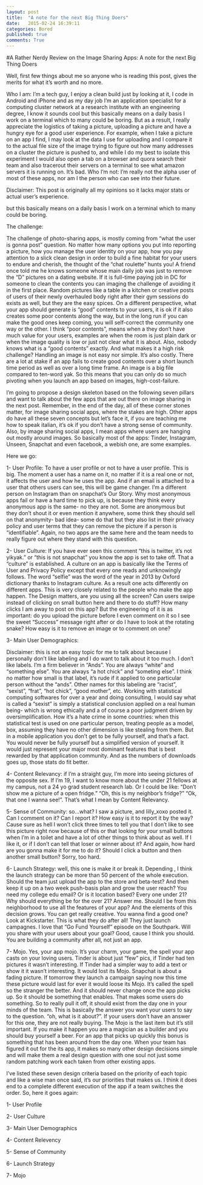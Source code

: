 ```yaml
---
layout: post
title:  "A note for the next Big Thing Doers"
date:   2015-02-24 16:39:11
categories: Bored
published: true
comments: True
---
```


#A Rather Nerdy Review on the Image Sharing Apps: A note for the next Big Thing Doers

Well, first few things about me so anyone who is reading this post, gives the merits for what it’s worth and no more.

Who I am: I’m a tech guy, I enjoy a clean build just by looking at it, I code in Android and iPhone and as my day job I’m an application specialist for a computing cluster network at a research institute with an engineering degree, I know it sounds cool but this basically means on a daily basis I work on a terminal which to many could be boring. But as a result, I really appreciate the logistics of taking a picture, uploading a picture and have a hungry eye for a good user experience. For example, when I take a picture on an app I find, I may look at the data I use for uploading and I compare it to the actual file size of the image trying to figure out how many addresses on a cluster the picture is pushed to, and while I do my best to isolate this experiment I would also open a tab on a browser and quora search their team and also tracerout their servers on a terminal to see what amazon servers it is running on. It’s bad. Who I’m not: I’m really not the alpha user of most of these apps, nor am I the person who can see into their future.

Disclaimer: This post is originally all my opinions so it lacks major stats or actual user’s experience.


but this basically means on a daily basis I work on a terminal which to many could be boring.


The challenge:

The challenge of photo-sharing apps, is mostly coming from “what the user is gonna post” question. No matter how many options you put into reporting a picture, how you manage the user identity on your app, how you pay attention to a slick clean design in order to build a fine habitat for your users to endure and cherish, the thought of the “chat roulette” hunts you! A friend once told me he knows someone whose main daily job was just to remove the “D” pictures on a dating website. If it is full-time paying job in DC for someone to clean the contents you can imaging the challenge of avoiding it in the first place. Random pictures like a table in a kitchen or creative posts of users of their newly overhauled body right after their gym sessions do exists as well, but they are the easy spices. On a different perspective, what your app should generate is “good” contents to your users, it is ok if it also creates some poor contents along the way, but in the long run if you can make the good ones keep coming, you will self-correct the community one way or the other. I think “poor contents”, means when a they don’t have much value for your users, examples are when the room is just plain dark or when the image quality is low or just not clear what it is about. Also, nobody knows what is a “good contents” exactly. And what makes it a high risk challenge? Handling an image is not easy nor simple. It’s also costly. There are a lot at stake if an app fails to create good contents over a short launch time period as well as over a long time frame. An image is a big file compared to ten-word yak. So this means that you can only do so much pivoting when you launch an app based on images, high-cost-failure.

I’m going to propose a design skeleton based on the following seven pillars and want to talk about the few apps that are out there on image sharing in the next post. Remember, in the end of the day, all of these corner stones matter, for image sharing social apps, where the stakes are high. Other apps do have all these seven concepts but let’s face it, if you are teaching me how to speak italian, it’s ok if you don’t have a strong sense of community. Also, by image sharing social apps, I mean apps where users are hanging out mostly around images. So basically most of the apps: Tinder, Instagram, Unseen, Snapchat and even facebook, a webish one, are some examples.

Here we go:

1- User Profile: To have a user profile or not to have a user profile. This is big. The moment a user has a name on it, no matter if it is a real one or not, it affects the user and how he uses the app. And if an email is attached to a user that others users can see, this will be game changer. I’m a different person on Instagram than on snapchat’s Our Story. Why most anonymous apps fail or have a hard time to pick up, is because they think every anonymous app is the same- no they are not. Some are anonymous but they don’t shout it or even mention it anywhere, some think they should sell on that anonymity- bad idea- some do that but they also list in their privacy policy and user terms that they can remove the picture if a person is “identifiable”. Again, no two apps are the same here and the team needs to really figure out where they stand with this question.

2- User Culture: If you have ever seen this comment “this is twitter, it’s not yikyak.” or “this is not snapchat” you know the app is set to take off. That a “culture” is established. A culture on an app is basically like the Terms of User and Privacy Policy except that every one reads and unknowingly follows. The word “selfie” was the word of the year in 2013 by Oxford dictionary thanks to Instagram culture. As a result one acts differently on different apps. This is very closely related to the people who make the app happen. The Design matters, are you using all the screen? Can users swipe instead of clicking on small button here and there to do stuff? How many clicks I am away to post on this app? But the engineering of it is as important: do you upload the picture before I even comment on it so I see the sweet “Success” message right after or do I have to look at the rotating snake? How easy is it to remove an image or to comment on one?

3- Main User Demographics:

Disclaimer: this is not an easy topic for me to talk about because I personally don’t like labeling and I do want to talk about it too much. I don’t like labels. I’m a firm believer in “Ands”. You are always “white” and “something else”. You are always “a hot chick” and “someting else”. I think no matter how small is that label, it’s rude if it applied to one particular person without the “ands”. Other names for this labeling are “racist”, “sexist”, “frat”, “hot chick”, “good mother”, etc. Working with statistical computing softwares for over a year and doing consulting, I would say what is called a “sexist” is simply a statistical conclusion applied on a real human being- which is wrong ethically and a of course a poor judgment driven by oversimplification. How it’s a hate crime in some countries: when this statistical test is used on one particular person, treating people as a model, box, assuming they have no other dimension is like stealing from them. But in a mobile application you don’t get to be fully yourself, and that’s a fact. You would never be fully yourself but a simplified version of yourself. It would just represent your major most dominant features that is best rewarded by that application community. And as the numbers of downloads goes up, those stats do fit better.

4- Content Relevancy: if I’m a straight guy, I’m more into seeing pictures of the opposite sex. If I’m 19, I want to know more about the under 21 fellows at my campus, not a 24 yo grad student research lab. Or I could be like: “Don’t show me a picture of a open fridge.” “Oh, this is my neighbor’s fridge?” “Ok, that one I wanna see!”. That’s what I mean by Content Relevancy.

5- Sense of Community: so…what? I saw a picture, and lilly_xoxo posted it. Can I comment on it? Can I report it? How easy is it to report it by the way? Cause sure as hell I won’t click three times to tell you that I don’t like to see this picture right now because of this or that looking for your small buttons when I’m in a toilet and have a lot of other things to think about as well. If I like it, or if I don’t can tell that loser or winner about it? And again, how hard are you gonna make it for me to do it? Should I click a button and then another small button? Sorry, too hard.



6- Launch Strategy: well, this one is make it or break it. Depending , I think the launch strategy can be more than 50 percent of the whole execution. Should the team just upload the app to the store and beta-test? And then keep it up on a two week push-basis plan and grow the user reach? You need my college edu email? Or is it location based? Every one under 21? Why should everything be for the over 21? Answer me. Should I be from this neighborhood to use all the features of your app? And the elements of this decision grows. You can get really creative. You wanna find a good one? Look at Kickstarter. This is what they do after all! They just launch campagnes. I love that “Go Fund Yourself” episode on the Southpark. Will you share with your users about your goal? Good, cause I think you should. You are building a community after all, not just an app.

7- Mojo. Yes, your app mojo. It’s your charm, your game, the spell your app casts on your loving users. Tinder is about just “few” pics, if Tinder had ten pictures it wasn’t interesting. If Tinder had a simpler way to add a text or show it it wasn’t interesting. It would lost its Mojo. Snapchat is about a fading picture. If tomorrow they launch a campaign saying now this time these picture would last for ever it would loose its Mojo. It’s called the spell so the stranger the better. And it should never change once the app picks up. So it should be something that enables. That makes some users do something. So to really pull it off, it should exist from the day one in your minds of the team. This is basically the answer you want your users to say to the question. “oh, what is it about?”. If your users don’t have an answer for this one, they are not really buying. The Mojo is the last item but it’s still important. If you make it happen you are a magician as a builder and you should buy yourself a beer. For an app that picks up quickly this bonus is something that has been around from the day one. When your team has figured it out for the its app, it makes so many other design decisions simple and will make them a real design question with one soul not just some random patching work each taken from other existing apps.

I’ve listed these seven design criteria based on the priority of each topic and like a wise man once said, it’s our priorities that makes us. I think it does end to a complete different execution of the app if a team switches the order. So, here it goes again:

1- User Profile

2- User Culture

3- Main User Demographics

4- Content Relevency

5- Sense of Community

6- Launch Strategy

7- Mojo

